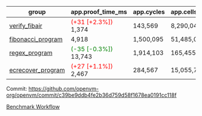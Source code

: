 | group | app.proof_time_ms | app.cycles | app.cells_used | leaf.proof_time_ms | leaf.cycles | leaf.cells_used |
| -- | -- | -- | -- | -- | -- | -- |
| [verify_fibair](https://github.com/openvm-org/openvm/blob/benchmark-results/benchmarks-pr/1374/verify_fibair-c39be9ddb4fe2b36d759d58f1678ea0191cc118f.md) |<span style='color: red'>(+31 [+2.3%])</span> 1,374 |  143,569 |  8,290,048 |- | - | - |
| [fibonacci_program](https://github.com/openvm-org/openvm/blob/benchmark-results/benchmarks-pr/1374/fibonacci-c39be9ddb4fe2b36d759d58f1678ea0191cc118f.md) | 4,918 |  1,500,095 |  51,485,080 |- | - | - |
| [regex_program](https://github.com/openvm-org/openvm/blob/benchmark-results/benchmarks-pr/1374/regex-c39be9ddb4fe2b36d759d58f1678ea0191cc118f.md) |<span style='color: green'>(-35 [-0.3%])</span> 13,743 |  1,914,103 |  165,455,373 |- | - | - |
| [ecrecover_program](https://github.com/openvm-org/openvm/blob/benchmark-results/benchmarks-pr/1374/ecrecover-c39be9ddb4fe2b36d759d58f1678ea0191cc118f.md) |<span style='color: red'>(+27 [+1.1%])</span> 2,467 |  284,567 |  15,055,723 |- | - | - |


Commit: https://github.com/openvm-org/openvm/commit/c39be9ddb4fe2b36d759d58f1678ea0191cc118f

[Benchmark Workflow](https://github.com/openvm-org/openvm/actions/runs/13402894496)

